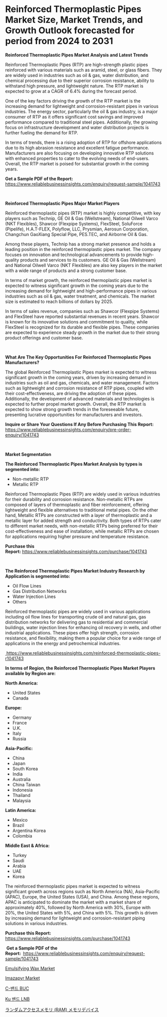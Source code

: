 <p><h1>Reinforced Thermoplastic Pipes Market Size, Market Trends, and Growth Outlook forecasted for period from 2024 to 2031</h1></p><p><strong>Reinforced Thermoplastic Pipes Market Analysis and Latest Trends</strong></p>
<p><p>Reinforced Thermoplastic Pipes (RTP) are high-strength plastic pipes reinforced with various materials such as aramid, steel, or glass fibers. They are widely used in industries such as oil & gas, water distribution, and chemical processing due to their superior corrosion resistance, ability to withstand high pressure, and lightweight nature. The RTP market is expected to grow at a CAGR of 6.4% during the forecast period.</p><p>One of the key factors driving the growth of the RTP market is the increasing demand for lightweight and corrosion-resistant pipes in various industries. The energy sector, particularly the oil & gas industry, is a major consumer of RTP as it offers significant cost savings and improved performance compared to traditional steel pipes. Additionally, the growing focus on infrastructure development and water distribution projects is further fueling the demand for RTP.</p><p>In terms of trends, there is a rising adoption of RTP for offshore applications due to its high abrasion resistance and excellent fatigue performance. Manufacturers are also focusing on developing innovative RTP solutions with enhanced properties to cater to the evolving needs of end-users. Overall, the RTP market is poised for substantial growth in the coming years.</p></p>
<p><strong>Get a Sample PDF of the Report:&nbsp;</strong> <a href="https://www.reliablebusinessinsights.com/enquiry/request-sample/1041743">https://www.reliablebusinessinsights.com/enquiry/request-sample/1041743</a></p>
<p>&nbsp;</p>
<p><strong>Reinforced Thermoplastic Pipes Major Market Players</strong></p>
<p><p>Reinforced thermoplastic pipes (RTP) market is highly competitive, with key players such as Technip, GE Oil & Gas (Wellstream), National Oilwell Varco (NKT Flexibles), Shawcor (Flexpipe Systems), FlexSteel, SoluForce (Pipelife), H.A.T-FLEX, Polyflow, LLC, Prysmian, Aerosun Corporation, Changchun GaoXiang Special Pipe, PES.TEC, and Airborne Oil & Gas. </p><p>Among these players, Technip has a strong market presence and holds a leading position in the reinforced thermoplastic pipes market. The company focuses on innovation and technological advancements to provide high-quality products and services to its customers. GE Oil & Gas (Wellstream) and National Oilwell Varco (NKT Flexibles) are also key players in the market with a wide range of products and a strong customer base.</p><p>In terms of market growth, the reinforced thermoplastic pipes market is expected to witness significant growth in the coming years due to the increasing demand for lightweight and high-performance pipes in various industries such as oil & gas, water treatment, and chemicals. The market size is estimated to reach billions of dollars by 2025.</p><p>In terms of sales revenue, companies such as Shawcor (Flexpipe Systems) and FlexSteel have reported substantial revenues in recent years. Shawcor is known for its innovative solutions and commitment to quality, while FlexSteel is recognized for its durable and flexible pipes. These companies are expected to experience steady growth in the market due to their strong product offerings and customer base.</p></p>
<p>&nbsp;</p>
<p><strong>What Are The Key Opportunities For Reinforced Thermoplastic Pipes Manufacturers?</strong></p>
<p><p>The global Reinforced Thermoplastic Pipes market is expected to witness significant growth in the coming years, driven by increasing demand in industries such as oil and gas, chemicals, and water management. Factors such as lightweight and corrosion resistance of RTP pipes, coupled with their cost-effectiveness, are driving the adoption of these pipes. Additionally, the development of advanced materials and technologies is expected to further propel market growth. Overall, the RTP market is expected to show strong growth trends in the foreseeable future, presenting lucrative opportunities for manufacturers and investors.</p></p>
<p><strong>Inquire or Share Your Questions If Any Before Purchasing This Report:</strong> <a href="https://www.reliablebusinessinsights.com/enquiry/pre-order-enquiry/1041743">https://www.reliablebusinessinsights.com/enquiry/pre-order-enquiry/1041743</a></p>
<p>&nbsp;</p>
<p><strong>Market Segmentation</strong></p>
<p><strong>The Reinforced Thermoplastic Pipes Market Analysis by types is segmented into:</strong></p>
<p><ul><li>Non-metallic RTP</li><li>Metallic RTP</li></ul></p>
<p><p>Reinforced Thermoplastic Pipes (RTP) are widely used in various industries for their durability and corrosion resistance. Non-metallic RTPs are composed of layers of thermoplastic and fiber reinforcement, offering lightweight and flexible alternatives to traditional metal pipes. On the other hand, Metallic RTPs are constructed with a layer of thermoplastic and a metallic layer for added strength and conductivity. Both types of RTPs cater to different market needs, with non-metallic RTPs being preferred for their cost-effectiveness and ease of installation, while metallic RTPs are chosen for applications requiring higher pressure and temperature resistance.</p></p>
<p><strong>Purchase this Report:&nbsp;</strong><a href="https://www.reliablebusinessinsights.com/purchase/1041743">https://www.reliablebusinessinsights.com/purchase/1041743</a></p>
<p>&nbsp;</p>
<p><strong>The Reinforced Thermoplastic Pipes Market Industry Research by Application is segmented into:</strong></p>
<p><ul><li>Oil Flow Lines</li><li>Gas Distribution Networks</li><li>Water Injection Lines</li><li>Others</li></ul></p>
<p><p>Reinforced thermoplastic pipes are widely used in various applications including oil flow lines for transporting crude oil and natural gas, gas distribution networks for delivering gas to residential and commercial buildings, water injection lines for enhancing oil recovery in wells, and other industrial applications. These pipes offer high strength, corrosion resistance, and flexibility, making them a popular choice for a wide range of applications in the energy and petrochemical industries.</p></p>
<p><a href="https://www.reliablebusinessinsights.com/reinforced-thermoplastic-pipes-r1041743">&nbsp;https://www.reliablebusinessinsights.com/reinforced-thermoplastic-pipes-r1041743</a></p>
<p><strong>In terms of Region, the Reinforced Thermoplastic Pipes Market Players available by Region are:</strong></p>
<p>
    <p> <strong> North America: </strong>
        <ul>
            <li>United States</li>
            <li>Canada</li>
        </ul>
        </p> 
    <p> <strong> Europe: </strong>
        <ul>
            <li>Germany</li>
            <li>France</li>
            <li>U.K.</li>
            <li>Italy</li>
            <li>Russia</li>
        </ul>
        </p> 
    <p> <strong> Asia-Pacific: </strong>
        <ul>
            <li>China</li>
            <li>Japan</li>
            <li>South Korea</li>
            <li>India</li>
            <li>Australia</li>
            <li>China Taiwan</li>
            <li>Indonesia</li>
            <li>Thailand</li>
            <li>Malaysia</li>
        </ul>
        </p> 
    <p> <strong> Latin America: </strong>
        <ul>
            <li>Mexico</li>
            <li>Brazil</li>
            <li>Argentina Korea</li>
            <li>Colombia</li>
        </ul>
        </p> 
    <p> <strong> Middle East & Africa: </strong>
        <ul>
            <li>Turkey</li>
            <li>Saudi</li>
            <li>Arabia</li>
            <li>UAE</li>
            <li>Korea</li>
        </ul>
    </p>
    </p>
<p><p>The reinforced thermoplastic pipes market is expected to witness significant growth across regions such as North America (NA), Asia-Pacific (APAC), Europe, the United States (USA), and China. Among these regions, APAC is anticipated to dominate the market with a market share of approximately 40%, followed by North America with 30%, Europe with 20%, the United States with 5%, and China with 5%. This growth is driven by increasing demand for lightweight and corrosion-resistant piping solutions in various industries.</p></p>
<p><strong>Purchase this Report: </strong><a href="https://www.reliablebusinessinsights.com/purchase/1041743">https://www.reliablebusinessinsights.com/purchase/1041743</a></p>
<p>&nbsp;<strong>Get a Sample PDF of the Report:&nbsp;&nbsp;</strong><a href="https://www.reliablebusinessinsights.com/enquiry/request-sample/1041743">https://www.reliablebusinessinsights.com/enquiry/request-sample/1041743</a></p>
<p><strong></strong></p>
<p><p><a href="https://github.com/pjcfca/Market-Research-Report-List-3/blob/main/emulsifying-wax-market.md">Emulsifying Wax Market</a></p><p><a href="https://github.com/wusalecollins540tpqoz/Market-Research-Report-List-3/blob/main/imazapyr-market.md">Imazapyr Market</a></p><p><a href="https://github.com/DavidCarter19662022/Market-Research-Report-List-1/blob/main/7649510140980.md">C-밴드 BUC</a></p><p><a href="https://github.com/crfsywufhm81415/Market-Research-Report-List-2/blob/main/1972873140981.md">Ku 밴드 LNB</a></p><p><a href="https://github.com/RaeJenkins1952/Market-Research-Report-List-1/blob/main/4384974135478.md">ランダムアクセスメモリ (RAM) メモリデバイス</a></p></p>